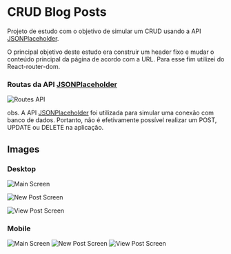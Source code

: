 # CRUD Blog Posts

Projeto de estudo com o objetivo de simular um CRUD usando a API [JSONPlaceholder](https://jsonplaceholder.typicode.com/).

O principal objetivo deste estudo era construir um header fixo e mudar o conteúdo principal da página de acordo com a URL.
Para esse fim utilizei do React-router-dom.

### Routas da API [JSONPlaceholder](https://jsonplaceholder.typicode.com/)

![Routes API](./__readme-assets__/jsonplaceholder-routes.png)

obs. A API [JSONPlaceholder](https://jsonplaceholder.typicode.com/) foi utilizada para simular uma conexão com banco de dados. Portanto, não é efetivamente possível realizar um POST, UPDATE ou DELETE na aplicação.

## Images

### Desktop

![Main Screen](./__readme-assets__/home-main.png)

![New Post Screen](./__readme-assets__/newpost.png)

![View Post Screen](./__readme-assets__/viewpost.png)

### Mobile

![Main Screen](./__readme-assets__/home-main-mobile.png)
![New Post Screen](./__readme-assets__/newpost-mobile.png)
![View Post Screen](./__readme-assets__/viewpost-mobile.png)